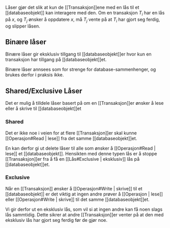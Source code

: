 Låser gjør det slik at kun de [[Transaksjon]]ene med en lås til et [[databaseobjekt]] kan interagere med den. Om en transaksjon $T_i$ har en lås på $x$, og $T_j$ ønsker å oppdatere $x$, må $T_j$ vente på at $T_i$ har gjort seg ferdig, og slipper låsen.

## Binære låser
Binære låser gir eksklusiv tillgang til [[databaseobjekt]]er hvor kun en transaksjon har tillgang på [[databaseobjekt]]et.

Binære låser annsees som for strenge for database-sammenhenger, og brukes derfor i praksis ikke.

## Shared/Exclusive Låser
Det er mulig å tilldele låser basert på om en [[Transaksjon]]er ønsker å lese eller å skrive til [[databaseobjekt]]et
### Shared
Det er ikke noe i veien for at flere [[Transaksjon]]er skal kunne [[Operasjon#Read | lese]] fra det samme [[databaseobjekt]]et.

En kan derfor gi ut delete låser til alle som ønsker å [[Operasjon#Read | lese]] et [[databaseobjekt]]. Hensikten med denne typen lås er å stoppe [[Transaksjon]]er fra å få en [[Lås#Exclusive | eksklusiv]] lås på [[databaseobjekt]]et.

### Exclusive
Når en [[Transaksjon]] ønsker å [[Operasjon#Write | skrive]] til et [[databaseobjekt]] er det viktig at ingen andre prøver å [[Operasjon | lese]] eller [[Operasjon#Write | skrive]] til det samme [[databaseobjekt]]et.

Vi gir derfor ut en eksklusiv lås, som vil si at ingen andre kan få noen slags lås sammtidig. Dette sikrer at andre [[Transaksjon]]er venter på at den med eksklusiv lås har gjort seg ferdig før de gjør noe.